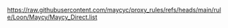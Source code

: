 https://raw.githubusercontent.com/maycyc/proxy_rules/refs/heads/main/rule/Loon/Maycy/Maycy_Direct.list
